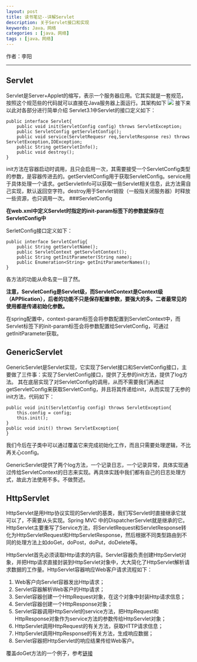 ```yaml
---
layout: post
title: 读书笔记--详解Servlet
description: 关于Servlet接口和实现
keywords: Java，网络
categories : [java，网络]
tags : [java，网络]
---
```


作者：李阳	

-------------------


## Servlet

Servlet是Server+Applet的缩写，表示一个服务器应用。它其实就是一套规范，按照这个规范些的代码就可以直接在Java服务器上面运行。其架构如下
![](http://7xqm4h.com1.z0.glb.clouddn.com/071618E0-4692-481B-9499-60655740CF57.png)
接下来以此对各部分进行简单介绍
Servlet3.1中Servlet的接口定义如下：

	public interface Servlet{
		public void init(ServletConfig config) throws ServletException;
		public ServletConfig getServletConfig();
		public void service(ServletRequesr req,ServletResponse res) throws ServletException,IOException;
		public String getServletInfo();
		public void destroy();
	}
	
init方法在容器启动时调用，且只会启用一次，其需要接受一个ServletConfig类型的参数，是容器传进去的。getServletConfig用于获取ServletConfig。service用于具体处理一个请求。getServletInfo可以获取一些Servlet相关信息，此方法需自己实现，默认返回空字符。destroy用于Servlet销毁（一般指关闭服务器）时释放一些资源，也只调用一次。
###ServletConfig

**在web.xml中定义Servlet时指定的init-param标签下的参数就保存在ServletConfig中**

SerletConfig接口定义如下：
	
	public interface ServletConfig{
		public String getServletName();
		public ServletContext getServletContext();
		public String getInitParameter(String name);
		public Enumeration<String> getInitParameterNames();
	}

各方法的功能从命名变一目了然。

**注意，ServletConfig是Servlet级，而ServletContext是Context级（APPlication），后者的功能不只是保存配置参数，要强大的多。二者最常见的使用都是传递初始化参数。**

在spring配置中，context-param标签会将参数配置到ServletContext中，而Servlet标签下的init-param标签会将参数配置给ServletConfig，可通过getInitParameter获取。

## GenericServlet
GenericServlet是Servlet实现，它实现了Servlet接口和ServletConfig接口，主要做了三件事：实现了ServletConfig接口，提供了无参的init方法，提供了log方法。
其在底层实现了对ServletConfig的调用，从而不需要我们再通过getServletConfig来获取ServletConfig，并且将其传递给init，从而实现了无参的init方法，代码如下：

	public void init(ServletConfig config) throws ServletException{
		this.config = config;
		this.init();	
	}
	public void init() throws ServletException{
	}
	
我们今后在子类中可以通过覆盖它来完成初始化工作，而且只需要处理逻辑，不比再关心config。

GenericServlet提供了两个log方法，一个记录日志，一个记录异常，具体实现通过传给ServletContext的日志来实现。再具体实践中我们都有自己的日志处理方式，故此方法使用不多。不做赘述。

## HttpServlet
HttpServlet是用Http协议实现的Servlet的基类，我们写Servlet时直接继承它就可以了，不需要从头实现。Spring MVC 中的DispatcherServlet就是继承的它。HttpServlet主要重写了Service方法，将ServletRequest和ServletResponse转化为HttpServletRequest和HttpServletResponse，然后根据不同类型路由到不同的处理方法上如doGet，doPost，doPut，doDelete等。

HttpServlet首先必须读取Http请求的内容。Servlet容器负责创建HttpServlet对象，并把Http请求直接封装到HttpServlet对象中，大大简化了HttpServlet解析请求数据的工作量。HttpServlet容器响应Web客户请求流程如下：

1.	Web客户向Servlet容器发出Http请求；
2.	Servlet容器解析Web客户的Http请求；
3.	Servlet容器创建一个HttpRequest对象，在这个对象中封装Http请求信息；
4.	Servlet容器创建一个HttpResponse对象；
5.	Servlet容器调用HttpServlet的service方法，把HttpRequest和HttpResponse对象作为service方法的参数传给HttpServlet对象；
6.	HttpServlet调用HttpRequest的有关方法，获取HTTP请求信息；
7.	HttpServlet调用HttpResponse的有关方法，生成响应数据；
8.	Servlet容器把HttpServlet的响应结果传给Web客户。

覆盖doGet方法的一个例子，参考[链接](http://www.cnblogs.com/panjun-Donet/archive/2010/02/22/1671290.html)
	